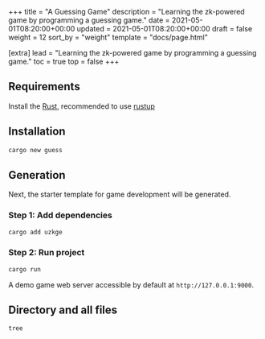 +++
title = "A Guessing Game"
description = "Learning the zk-powered game by programming a guessing game."
date = 2021-05-01T08:20:00+00:00
updated = 2021-05-01T08:20:00+00:00
draft = false
weight = 12
sort_by = "weight"
template = "docs/page.html"

[extra]
lead = "Learning the zk-powered game by programming a guessing game."
toc = true
top = false
+++

## Requirements

Install the [Rust](https://www.rust-lang.org/), recommended to use [rustup](https://rustup.rs/)

## Installation

```bash
cargo new guess
```

## Generation

Next, the starter template for game development will be generated.

### Step 1: Add dependencies

```bash
cargo add uzkge
```

### Step 2: Run project

```bash
cargo run
```

A demo game web server accessible by default at `http://127.0.0.1:9000`.



## Directory and all files

```bash
tree
```
